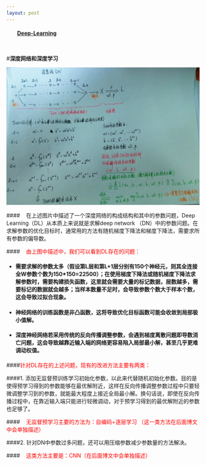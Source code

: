 ```yaml
---
layout: post
---
```

<table align="left">
    <h4 style="text-indent: 2em;"><a href= "../index.html">Deep-Learning</a></h4>
</table>

#**深度网络和深度学习**

![hdsj](../images/DN-1.jpg)
 
####&nbsp;&nbsp;&nbsp;&nbsp;在上述图片中描述了一个深度网络的构成结构和其中的参数问题，Deep Learning（DL）从本质上来说就是求解deep network （DN）中的参数问题。在求解参数的优化目标时，通常用的方法有随机梯度下降法和梯度下降法，需要求所有参数的偏导数。
   
####<font color='red'>&nbsp;&nbsp;&nbsp;&nbsp;由上图中描述中，我们可以看到DL存在的问题： </font>  
- <h4>需要求解的参数太多（假设第L层和第L+1层分别有150个神经元，则其全连接全W参数个数为150*150=22500）；在使用梯度下降法或随机梯度下降法求解参数时，需要构建损失函数，这里就会需要大量的标记数据，层数越多，需要标记的数据就会越多；当样本数量不足时，会导致参数个数大于样本个数，这会导致过拟合现象。</h4>   
- <h4>神经网络的训练函数是非凸函数，这将导致优化目标函数可能会收敛到局部极小值解。</h4>
- <h4>深度神经网络若采用传统的反向传播调整参数，会遇到梯度离散问题即导数消亡问题，这会导致越靠近输入端的网络更容易陷入局部最小解，甚至几乎更难调动权值。</h4>  

####<font color='red'>针对DL存在的上述问题，现有的改进方法主要有两类：</font>  
 
####1. 添加无监督预训练学习初始化参数，以此来代替随机初始化参数。目的是使得预学习得到的参数能够在最优解附近，这样在反向传播调整参数过程中只要轻微调整学习到的参数，就能最大程度上接近全局最小解。换句话说，即使在反向传播过程中，在靠近输入端只能进行轻微调动，对于预学习得到的最优解附近的参数也足够了。   

####<font color='red'>&nbsp;&nbsp;&nbsp;&nbsp;无监督预学习主要的方法为：自编码+逐层学习 （这一类方法在后面博文中会单独描述）</font>
   
####2. 针对DN中参数过多问题，还可以用压缩参数减少参数量的方法解决。
  
####&nbsp;&nbsp;&nbsp;&nbsp;<font color='red'>这类方法主要是：CNN（在后面博文中会单独描述）</font>

